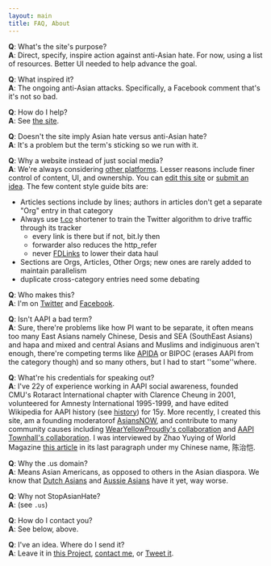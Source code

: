 ```yaml
---
layout: main
title: FAQ, About
---
```


**Q**: What's the site's purpose?  
**A**: Direct, specify, inspire action against anti-Asian hate. For now, using a list of resources. Better UI needed to help advance the goal.


**Q**: What inspired it?  
**A**: The ongoing anti-Asian attacks. Specifically, a Facebook comment that's it's not so bad.


**Q**: How do I help?  
**A**: See [the site](/).


**Q**: Doesn't the site imply Asian hate versus anti-Asian hate?  
**A**: It's a problem but the term's sticking so we run with it.


**Q**: Why a website instead of just social media?  
**A**: We're always considering [other platforms](//github.com/4richardchen/stopaapihate.github.io/projects/1). Lesser reasons include finer control of content, UI, and ownership. You can [edit this site](//github.com/4richardchen/stopaapihate.github.io) or [submit an idea](//github.com/4richardchen/stopaapihate.github.io/projects/1). The few content style guide bits are:
* Articles sections include by lines; authors in articles don't get a separate "Org" entry in that category
* Always use [t.co](//t.co/fTfHbfBr9W) shortener to train the Twitter algorithm to drive traffic through its tracker
    * every link is there but if not, bit.ly then
    * forwarder also reduces the http_refer
    * never [FDLinks](//t.co/izGFLHeKQe) to lower their data haul
* Sections are Orgs, Articles, Other Orgs; new ones are rarely added to maintain parallelism
* duplicate cross-category entries need some debating


**Q**: Who makes this?  
**A**: I'm on [Twitter](//twitter.com/richardc020) and [Facebook](//facebook.com/richardc020).


**Q**: Isn't AAPI a bad term?  
**A**: Sure, there're problems like how PI want to be separate, it often means too many East Asians namely Chinese, Desis and SEA (SouthEast Asians) and hapa and mixed and central Asians and Muslims and indiginuous aren't enough, there're competing terms like [APIDA](//twitter.com/hashtag/APIDAHeritageMonth) or BIPOC (erases AAPI from the category though) and so many others, but I had to start ''some''where.


**Q**: What're his credentials for speaking out?  
**A**: I've 22y of experience working in AAPI social awareness, founded CMU's Rotaract International chapter with Clarence Cheung in 2001, volunteered for Amnesty International 1995-1999, and have edited Wikipedia for AAPI history (see [history](history)) for 15y. More recently, I created this site, am a founding moderatorof [AsiansNOW](//facebook.com/groups/asiansnow), and contribute to many community causes including [WearYellowProudly's collaboration](//docs.google.com/document/d/16IoBqmZmMgstF77oNthARTcyMBY0eY_YRPnzfktFCQo/edit?fbclid=IwAR1HmfHrpb4ps5T9-siC7LAxSpfJr5nZFThkCNXMN0rfIwqyQVlGrEL6H40) and [AAPI Townhall's collaboration](//docs.google.com/document/d/1ofWEB6ZIPI6emYuYwPwWOuFcqGpk9tXgXLmXxeJqsIQ/edit#heading=h.lfq6c1xxlgom). I was interviewed by Zhao Yuying of World Magazine [this article](//mp.weixin.qq.com/s/bF4EG8dXU3EQnqel6-3Ibw) in its last paragraph under my Chinese name, 陈治恺.


**Q**: Why the .us domain?  
**A**: Means Asian Americans, as opposed to others in the Asian diaspora. We know that [Dutch Asians](//www.31mag.nl/asians-in-the-netherlands-the-hidden-discrimination/) and [Aussie Asians](//theguardian.com/australia-news/2021/mar/04/how-anti-chinese-sentiment-in-australia-seeped-into-the-mainstream) have it yet, way worse.


**Q**: Why not StopAsianHate?  
**A**: (see `.us`)


**Q**: How do I contact you?  
**A**: See below, above.


**Q**: I've an idea. Where do I send it?  
**A**: Leave it in [this Project](//github.com/4richardchen/stopaapihate.github.io/projects/1), [contact me](//facebook.com/richardc020), or [Tweet it](//twitter.com/intent/tweet?in_reply_to=1277083552572534785&text=@richardc020).
